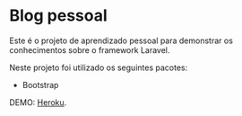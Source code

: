 # Blog pessoal

Este é o projeto de aprendizado pessoal para demonstrar os conhecimentos sobre o
framework Laravel.

Neste projeto foi utilizado os seguintes pacotes:
* Bootstrap

DEMO: [Heroku](personalbloglaravel.herokuapp.com).

